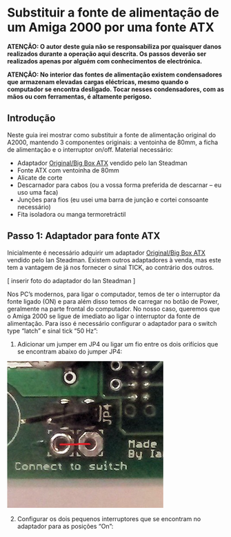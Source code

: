 # Substituir a fonte de alimentação de um Amiga 2000 por uma fonte ATX

**ATENÇÃO: O autor deste guia não se responsabiliza por quaisquer danos realizados durante a operação aqui descrita. Os passos deverão ser realizados apenas por alguém com conhecimentos de electrónica.**

**ATENÇÃO: No interior das fontes de alimentação existem condensadores que armazenam elevadas cargas eléctricas, mesmo quando o computador se encontra desligado. Tocar nesses condensadores, com as mãos ou com ferramentas, é altamente perigoso.**

## Introdução

Neste guia irei mostrar como substituir a fonte de alimentação original do A2000, mantendo 3 componentes originais: a ventoinha de 80mm, a ficha de alimentação e o interruptor on/off.
Material necessário:

- Adaptador [Original/Big Box ATX](http://www.ianstedman.co.uk/Sales/IanStedmanscatalogue/ianstedmanscatalogue_2.html) vendido pelo Ian Steadman
- Fonte ATX com ventoinha de 80mm
- Alicate de corte
- Descarnador para cabos (ou a vossa forma preferida de descarnar – eu uso uma faca)
- Junções para fios (eu usei uma barra de junção e cortei consoante necessário)
- Fita isoladora ou manga termoretráctil

## Passo 1: Adaptador para fonte ATX

Inicialmente é necessário adquirir um adaptador [Original/Big Box ATX](http://www.ianstedman.co.uk/Sales/IanStedmanscatalogue/ianstedmanscatalogue_2.html) vendido pelo Ian Steadman. Existem outros adaptadores à venda, mas este tem a vantagem de já nos fornecer o sinal TICK, ao contrário dos outros.

[ inserir foto do adaptador do Ian Steadman ]

Nos PC’s modernos, para ligar o computador, temos de ter o interruptor da fonte ligado (ON) e para além disso temos de carregar no botão de Power, geralmente na parte frontal do computador.  No nosso caso, queremos que o Amiga 2000 se ligue de imediato ao ligar o interruptor da fonte de alimentação. Para isso é necessário configurar o adaptador para o switch type “latch” e sinal tick “50 Hz”:

1. Adicionar um jumper em JP4 ou ligar um fio entre os dois orifícios que se encontram abaixo do jumper JP4:

![Jumper P4](images/connect_to_switch.jpg)

2. Configurar os dois pequenos interruptores que se encontram no adaptador para as posições “On”:

